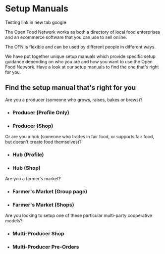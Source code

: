 # Setup Manuals

Testing link in new tab google

The Open Food Network works as both a directory of local food enterprises and an ecommerce software that you can use to sell online.

The OFN is flexible and can be used by different people in different ways.

We have put together unique setup manuals which provide specific setup guidance depending on who you are and how you want to use the Open Food Network. Have a look at our setup manuals to find the one that's right for you.

## Find the setup manual that's right for you

Are you a producer \(someone who grows, raises, bakes or brews\)?

* ### Producer \(Profile Only\)
* ### Producer \(Shop\)

Or are you a hub \(someone who trades in fair food, or supports fair food, but doesn't create food themselves\)?

* ### Hub \(Profile\)
* ### Hub \(Shop\)

Are you a farmer's market?

* ### Farmer's Market \(Group page\)
* ### Farmer's Market \(Shops\)

Are you looking to setup one of these particular multi-party cooperative models?

* ### Multi-Producer Shop
* ### Multi-Producer Pre-Orders



